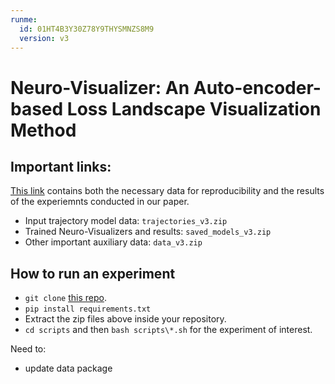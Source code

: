 ```yaml
---
runme:
  id: 01HT4B3Y30Z78Y9THYSMNZS8M9
  version: v3
---
```


# Neuro-Visualizer: An Auto-encoder-based Loss Landscape Visualization Method

## Important links:

[This link](https://zenodo.org/records/11177025?token=eyJhbGciOiJIUzUxMiJ9.eyJpZCI6ImY4MWZjZTdjLTgyMzYtNGU3ZS05ZjBiLTRlNDIyZTI1MmU2ZSIsImRhdGEiOnt9LCJyYW5kb20iOiJjYTdiMTNjYjRlNDAzMTZkNTdiMjMzMTFhNDljMDQ5YiJ9.KzYfQVY7qbwScv2BbloPjl22IJheN4mHemJG_rUa2GV63hDRU10Po-KRKyRNAk5012K-NYVPJMQxRaBEbqrwBA) contains both the necessary data for reproducibility and the results of the experiemnts conducted in our paper.

- Input trajectory model data: `trajectories_v3.zip`
- Trained Neuro-Visualizers and results: `saved_models_v3.zip`
- Other important auxiliary data: `data_v3.zip`

## How to run an experiment

- `git clone` [this repo](https://github.com/elhamod/NeuroVisualizer).
- `pip install requirements.txt`
- Extract the zip files above inside your repository.
- `cd scripts` and then `bash scripts\*.sh` for the experiment of interest.

Need to:

- update data package